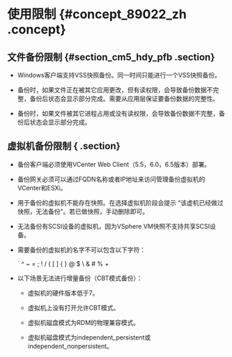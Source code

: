 # 使用限制 {#concept_89022_zh .concept}

## 文件备份限制 {#section_cm5_hdy_pfb .section}

-   Windows客户端支持VSS快照备份。同一时间只能进行一个VSS快照备份。

-   备份时，如果文件正在被其它应用更改，但有读权限，会导致备份数据不完整，备份后状态会显示部分完成。需要从应用层保证要备份数据的完整性。

-   备份时，如果文件被其它进程占用或没有读权限，会导致备份数据不完整，备份后状态会显示部分完成。


## 虚拟机备份限制 { .section}

-   备份客户端必须使用VCenter Web Client（5.5，6.0，6.5版本）部署。

-   备份网关必须可以通过FQDN名称或者IP地址来访问管理备份虚拟机的VCenter和ESXi。

-   用于备份的虚拟机不能存在快照。在选择虚拟机阶段会提示 “该虚机已经做过快照，无法备份”。若已做快照，手动删除即可。

-   无法备份有SCSI设备的虚拟机，因为VSphere VM快照不支持共享SCSI设备。

-   需要备份的虚拟机的名字不可以包含以下字符：

    \` ^ ~ = ; ! / \( \[ \] \{ \} @ $ \\ & \# % +

-   以下场景无法进行增量备份（CBT模式备份）：

    -   虚拟机的硬件版本低于7。

    -   虚拟机上没有打开允许CBT模式。

    -   虚拟机磁盘模式为RDM的物理兼容模式。

    -   虚拟机磁盘模式为independent\_persistent或independent\_nonpersistent。


